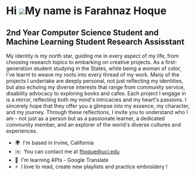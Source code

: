Hi ![](https://user-images.githubusercontent.com/18350557/176309783-0785949b-9127-417c-8b55-ab5a4333674e.gif)My name is Farahnaz Hoque
======================================================================================================================================

2nd Year Computer Science Student and Machine Learning Student Research Assisstant
----------------------------------------------------------------------------------

My identity is my north star, guiding me in every aspect of my life, from choosing research topics to embarking on creative projects. As a first-generation student studying in the States, while being a woman of color, I've learnt to weave my roots into every thread of my work. Many of the projects I undertake are deeply personal, not just reflecting my identities, but also echoing my diverse interests that range from community service, disability advocacy to exploring books and cafes. Each project I engage in is a mirror, reflecting both my mind's intricacies and my heart's passions. I sincerely hope that they offer you a glimpse into my essence, my character, and my journey. Through these reflections, I invite you to understand who I am - not just as a person but as a passionate learner, a dedicated community member, and an explorer of the world's diverse cultures and experiences.

* 🌍  I'm based in Irvine, California
* ✉️  You can contact me at [fhoque@uci.edu](mailto:fhoque@uci.edu)
* 🧠  I'm learning APIs - Google Translate
* ⚡  I love to read, create new playlists and practice embroidery !
